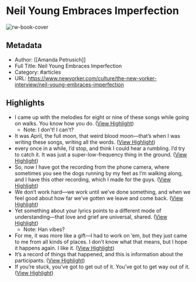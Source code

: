 # Neil Young Embraces Imperfection

![rw-book-cover](https://media.newyorker.com/photos/6382ba21371db34a51f106e2/16:9/w_1280,c_limit/Petrusich-Neil-Young-01.jpg)

## Metadata
- Author: [[Amanda Petrusich]]
- Full Title: Neil Young Embraces Imperfection
- Category: #articles
- URL: https://www.newyorker.com/culture/the-new-yorker-interview/neil-young-embraces-imperfection

## Highlights
- I came up with the melodies for eight or nine of these songs while going on walks. You know how you do. ([View Highlight](https://read.readwise.io/read/01gt1xcspczqwjv5w3y86x2n9n))
    - Note: I don't! I can't?
- It was April, the full moon, that weird blood moon—that’s when I was writing these songs, writing all the words. ([View Highlight](https://read.readwise.io/read/01gt1xfv9p89jf3e3yep0ctgwm))
- every once in a while, I’d stop, and think I could hear a rumbling. I’d try to catch it. It was just a super-low-frequency thing in the ground. ([View Highlight](https://read.readwise.io/read/01gt1xghfazp6s56w4qveyg9md))
- So, now I have got the recording from the phone camera, where sometimes you see the dogs running by my feet as I’m walking along, and I have this other recording, which I made for the guys. ([View Highlight](https://read.readwise.io/read/01gt1xk4z1cc01md4sxm45xbvp))
- We don’t work hard—we work until we’ve done something, and when we feel good about how far we’ve gotten we leave and come back. ([View Highlight](https://read.readwise.io/read/01gt1xnhzp39qxg6m9yjt5es6m))
- Yet something about your lyrics points to a different mode of understanding—that love and grief are universal, shared. ([View Highlight](https://read.readwise.io/read/01gt1xxekj1gv4nm5060zz8njc))
    - Note: Han vibes?
- For me, it was more like a gift—I had to work on ’em, but they just came to me from all kinds of places. I don’t know what that means, but I hope it happens again. I like it. ([View Highlight](https://read.readwise.io/read/01gt1xz0w1xa1pmshf9zm17mgp))
- It’s a record of things that happened, and this is information about the participants. ([View Highlight](https://read.readwise.io/read/01gt1y56frydh5bc3j8wmbkfh5))
- If you’re stuck, you’ve got to get out of it. You’ve got to get way out of it. ([View Highlight](https://read.readwise.io/read/01gt1y600463h01nj0vqa92pxm))
